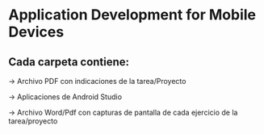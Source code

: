 # Application Development for Mobile Devices

## Cada carpeta contiene:
-> Archivo PDF con indicaciones de la tarea/Proyecto

-> Aplicaciones de Android Studio 

-> Archivo Word/Pdf con capturas de pantalla de cada ejercicio de la tarea/proyecto